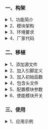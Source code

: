 ﻿<!-- +++
author = "XT"
comments = false
date  = "2022-12-10"
draft = false
share = false
image = ""
menu  = ""
slug  = ""
title = "WIZnet 网络服务模块（硬件网络栈）"
+++ -->

### 一、构架

<details close=""><summary>1、功能简介</summary>

* WIZnet 为我们提供全硬件 TCP/IP 嵌入式以太网控制器，为嵌入式系统提供了更加简易的互联网连接方案。其集成了 TCP/IP 协议栈，10/100M 以太网数据链路层(MAC)及物理层(PHY)，使得用户使用单芯片就能够在他们的应用中拓展网络连接。用户可以同时使用 4 或 8 个硬件 Socket 独立通讯。提供 SPI 接口,从而能够更加容易与主控 MCU 整合。使用高效 SPI 协议支持 80MHz 速率，从而能够更好的实现高速网络通讯。  
主要特点：  
1. 支持硬件 TCP/IP 协议：TCP, UDP, ICMP, IPv4, ARP, IGMP, PPPoE  
2. 支持 4 或 8 个独立端口（Socket）同时通讯  
3. 支持掉电模式  
4. 支持网络唤醒  
5. 支持高速串行外设接口（SPI 模式 0，3）  
6. 内部 8K 或 32K 字节收发缓存  
7. 内嵌 10BaseT/100BaseTX 以太网物理层（PHY）  
8. 支持自动协商（10/100-Based 全双工/半双工）  
9. 不支持 IP 分片  
10. 3.3V 工作电压，I/O 信号口 5V 耐压；  
11. LED 状态显示（全双工/半双工，网络连接，网络速度，活动状态）；  

</details>

<details close=""><summary>2、模块架构</summary>

![模块架构](./img/20221210_1_01.png)

</details>

<details close=""><summary>3、环境要求</summary>

|  环境  |  要求  |
| :----- | :----- |
| 软件环境 | 实时操作系统 |
| 硬件环境 | STM32F103 及更高性能 MCU |

</details>

<details close=""><summary>4、厂家代码</summary>

关于厂家代码，由于《socket.c》套接字操作大量使用了`whil()`死循环，不适合系统操作，所以对《socket.c》和《dhcp.c》修改并增加适配操作系统代码！

</details>

### 二、移植

<details close=""><summary>1、添加源文件</summary>

将模块源文件、文件包含路径添加到工程，示例：

![添加源文件到工程](./img/20221210_2_01.png)

</details>

<details close=""><summary>2、加入引脚定义</summary>

在工程头文件《board.h》统一加入引脚定义，示例：

```c
// 网络服务模块+++++++++++++++++++++++
// WIZnet网络芯片SPI总线控制延时
#define XT_WIZ_SPI_NSS_EN_HOLD_TM()                                     /* NSS 使能时保持时间(可不延时) */
#define XT_WIZ_SPI_NSS_DI_HOLD_TM()  bsp_delay0us125(2)                 /* NSS 禁止时保持时间(延时50nS) */

// WIZnet网络芯片控制管脚的定义
#define XT_WIZ_SPI                   SPI2                               /* 使用的哪个SPI                */
#define XT_WIZ_SPI_BAUD_RATE         SPI_BAUDRATEPRESCALER_4            /* 速度(分频): 72/4=18Mbit/S    */
#define XT_WIZ_SPI_CLK_ENABLE()    __HAL_RCC_SPI2_CLK_ENABLE()          /* 串口时钟使能                 */
#define XT_WIZ_SPI_CMS_CLK_EN()    __HAL_RCC_GPIOB_CLK_ENABLE()         /* SCK-MOSI-MISO 脚时钟使能     */
#define XT_WIZ_SPI_NSS_CLK_EN()    __HAL_RCC_GPIOB_CLK_ENABLE()         /* NSS  脚时钟使能              */
#define XT_WIZ_SPI_NSS_GPIO          GPIOB                              /* NSS  所在端口(NSS由软件控制) */
#define XT_WIZ_SPI_NSS_PIN           GPIO_PIN_12                        /* NSS  所在管脚(NSS由软件控制) */
#define XT_WIZ_SPI_SCK_GPIO          GPIOB                              /* SCK  所在端口                */
#define XT_WIZ_SPI_SCK_PIN           GPIO_PIN_13                        /* SCK  所在管脚                */
#define XT_WIZ_SPI_MISO_GPIO         GPIOB                              /* MISO 所在端口                */
#define XT_WIZ_SPI_MISO_PIN          GPIO_PIN_14                        /* MISO 所在管脚                */
#define XT_WIZ_SPI_MOSI_GPIO         GPIOB                              /* MOSI 所在端口                */
#define XT_WIZ_SPI_MOSI_PIN          GPIO_PIN_15                        /* MOSI 所在管脚                */
#define XT_WIZ_SPI_RX_IN_MODE        GPIO_NOPULL                        /* MISO 输入模式(下拉/上拉/悬空)*/
#define XT_WIZ_SPI_DIRECTION_LINES   SPI_DIRECTION_2LINES               /* 收发使用几线(全双工/半双工)  //
#define XT_WIZ_SPI_AFIO_REMAP()    __HAL_AFIO_REMAP_SPI1_ENABLE()       // SPI  引脚重映射(不使用则屏蔽)*/
#define XT_WIZ_SPI_HANDLER           xt_wiz_hspi                        /* SPI  句柄                    */
#define XT_WIZ_RST_CLK_ENABLE()    __HAL_RCC_GPIOA_CLK_ENABLE()         /* RST  所在外设(使能外设时钟)  */
#define XT_WIZ_RST_GPIO              GPIOA                              /* RST  所在端口                */
#define XT_WIZ_RST_PIN               GPIO_PIN_1                         /* RST  所在管脚                */
#define XT_WIZ_RST_EN()              XT_WIZ_RST_GPIO->BRR      = XT_WIZ_RST_PIN     // RST有效
#define XT_WIZ_RST_DI()              XT_WIZ_RST_GPIO->BSRR     = XT_WIZ_RST_PIN     // RST无效
#define XT_WIZ_SPI_NSS_EN()          XT_WIZ_SPI_NSS_GPIO->BRR  = XT_WIZ_SPI_NSS_PIN // NSS有效
#define XT_WIZ_SPI_NSS_DI()          XT_WIZ_SPI_NSS_GPIO->BSRR = XT_WIZ_SPI_NSS_PIN // NSS无效
```

</details>

<details close=""><summary>3、加入初始函数</summary>

在应用初始化函数中加入模块初始化，示例：

```c
int bsp_board_init(void)
{
	.
	.
	#if (XT_APP_WIZNET_EN == XT_DEF_ENABLED)
	xt_net_pin_init();
	#endif
	.
	.
	#if (XT_APP_WIZNET_EN == XT_DEF_ENABLED)
	xt_net_cfg_init();
	#endif
	.
	.
}
```

```c
void rt_init_thread_entry(void *p_arg)
{
	.
	.
	#if (XT_APP_WIZNET_EN == XT_DEF_ENABLED)
	xt_net_ipc_init();
	#endif
	.
	.
	#if (XT_APP_WIZNET_EN == XT_DEF_ENABLED)
	xt_net_thread_init();
	#endif
	.
	.
}
```

补充说明：如果工程有自动初始架构，可以由宏`XT_HARD_INIT_2_TAB_EXPORT(func,name)`、`XT_DEV_INIT_2_TAB_EXPORT(func,name)`、`XT_MSG_INIT_2_TAB_EXPORT(func,name)`、`XT_APP_INIT_2_TAB_EXPORT(func,name)`自动调用函数进行初始化！

</details>

<details close=""><summary>4、包含头文件</summary>

在使用模块的应用程序中加入头文件包含，示例：  

```c
#if (XT_APP_WIZNET_EN == XT_DEF_ENABLED)
#include "xt_wiznet.h"
#endif
```

</details>

<details close=""><summary>5、配置模块参数</summary>

根据实际的使用环境配置模块参数，示例：

![配置模块参数](./img/20221210_2_04.png)  
![配置模块参数](./img/20221210_2_05.png)  

补充说明：由于标准模块是不允许用户修改的，所以在应用时请启用头文件映射，在映射头文件修改配置！

</details>

<details close=""><summary>6、使能模块开关</summary>

在工程头文件《application.h》统一使能模块开关，示例：

```c
#define XT_DEF_DISABLED                 0                               /* 禁用模块                     */
#define XT_DEF_ENABLED                  1                               /* 使能模块                     */

#define __XT_WIZNET_REMAP_H
#define __XT_WIZNET_PORT_REMAP_H
#ifndef XT_APP_WIZNET_EN
#define XT_APP_WIZNET_EN                XT_DEF_ENABLED                  /* 网络服务模块                 */
#endif
```

</details>

### 三、使用

<details close=""><summary>1、应用示例</summary>

本示范只是以最简单方式展示模块的基本使用，并非一个应用实例！

```c
#include "xt_wiznet.h"

// UDP 演示
void app_udp_thread_entry(void *p_arg)
{
    unsigned char *pbuf;
    uint16_t    wkver, lkver;
    uint16_t    len, port;    //端口
    uint8_t     ip[4];        //IP地址
    #define UDP_SK_NUM   0    //使用第几个socket,0~7
    #define UDP_SK_BUFSZ 10   //缓冲大小
    
    while (0 == (pbuf = rt_malloc(UDP_SK_BUFSZ)))
    {
        rt_thread_delay(1);
    }
    udp_socket:
    while (((wkver = xt_net_get_rstver()) & 0x8000) == 0)    //等待网络初始化完成
    {
        rt_thread_delay(1);
    }
    rt_thread_delay(100);
    rt_kprintf("socket 0: net restart!\r\n");
    udp_link:
    while (((lkver = xt_net_get_lnkver()) & 0x8000) == 0)    //等待插上网线
    {
        rt_thread_delay(1);
    }
    rt_kprintf("socket 0: net link up!\r\n");
    udp_build:
    socket(UDP_SK_NUM, Sn_MR_UDP, 1001, 0);                  //打开socket（UDP协议,本机端口:1001）
    rt_kprintf("socket 0: open!\r\n");
    while (1)
    {                                                        //如果socket异常,则...
        if (xt_socket_chk(UDP_SK_NUM, Sn_MR_UDP, 0) == 0) goto udp_build; 
        if (wkver != xt_net_get_rstver()) goto udp_socket;   //如果网络重启了,则...
        if (lkver != xt_net_get_lnkver()) goto udp_link;     //如果网线拔掉了,则...
        xt_socket_ot_set(UDP_SK_NUM, 0xFFFFFFFF/*永久*/, 0); //修改本次socket超时操作为永远（可在另一线程使用 xt_socket_ot_set(UDP_SK_NUM,0,0) 强制超时退出）
        len = xt_socket_recv_chk(UDP_SK_NUM);                //检测socket是否收到数据　　　（可在另一线程使用 xt_socket_ot_set(UDP_SK_NUM,0,0) 强制超时退出）
        len = len > UDP_SK_BUFSZ ? UDP_SK_BUFSZ : len;       //处理数据大小与缓冲大小关系
        len = recvfrom(UDP_SK_NUM, pbuf, len, ip, &port);    //socket接收数据（同时得到对端的IP及端口）
        xt_socket_ot_set(UDP_SK_NUM, 50, 0);                 //修改本次socket超时操作为50个系统节拍
        if (sendto(UDP_SK_NUM, pbuf, len, ip, port) != len)  //socket发送数据（把收到的数据返回给对端）
        {                                                    //UDP为无连接,socket发送可随时向目标发送
            rt_kprintf("socket 0: sendto return error!\r\n");
        }
    }
}
```

```c
#include "xt_wiznet.h"

// TCP 客户端演示
void app_tcp_thread_entry(void *p_arg)
{
    unsigned char *pbuf;
    uint16_t    wkver, lkver, cnt;   
    uint16_t    rlen,  tlen,  port = 1002;  //对端端口!!!!!!
    uint8_t     ip[4] = {192, 168, 3, 222}; //对端IP地址!!!!
    uint8_t     t = 1;       //自动维持TCP连接(@5秒)
    #define TCP_SK_NUM   1   //使用第几个socket,0~7
    #define TCP_SK_BUFSZ 100 //缓冲大小
    
    while (0 == (pbuf = rt_malloc(TCP_SK_BUFSZ)))
    {
        rt_thread_delay(1);
    }
    tcp_socket:
    while (((wkver = xt_net_get_rstver()) & 0x8000) == 0)    //等待网络初始化完成
    {
        rt_thread_delay(1);
    }
    rt_thread_delay(300);
    rt_kprintf("socket 1: net restart!\r\n");
    tcp_link:
    while (((lkver = xt_net_get_lnkver()) & 0x8000) == 0)    //等待插上网线
    {
        rt_thread_delay(1);
    }
    rt_kprintf("socket 1: net link up!\r\n");
    while (1)
    {
        tcp_build:
        setsockopt(TCP_SK_NUM, SO_KEEPALIVEAUTO, &t);        //打开TCP连接自动维持(@5秒)(keepalive帧)
        do
        {
           if (wkver != xt_net_get_rstver()) goto tcp_socket;//如果网络重启了,则...
           if (lkver != xt_net_get_lnkver()) goto tcp_link;  //如果网线拔掉了,则...
           rt_thread_delay(2);
           
           socket(TCP_SK_NUM, Sn_MR_TCP, 1002, Sn_MR_ND);    //打开socket（TCP协议,本机端口:1002）
        }
        while (connect(TCP_SK_NUM, ip, port) <= 0);          //连接TCP服务端
        rt_kprintf("socket 1: open and connected!\r\n");
        
        //setsockopt(TCP_SK_NUM, SO_KEEPALIVESEND, 0);       //如果没有打开TCP连接自动维持,则要求应用定时发送维持帧
        tlen = sizeof("tcp client send data!") - 1;
        memcpy(pbuf,  "tcp client send data!", tlen);
        if (send(TCP_SK_NUM, pbuf, tlen) != tlen)            //socket发送数据
        {
            rt_kprintf("socket 1: send len error!\r\n");
			disconnect(TCP_SK_NUM);                          //断开TCP连接
			close(TCP_SK_NUM);                               //关闭socket
            goto tcp_build;
        }
        for (cnt = 0; cnt < tlen; cnt += rlen)               //socket接收数据
        {
            xt_socket_ot_set(TCP_SK_NUM, 100/*1秒*/, 0);     //修改本次socket超时操作为1秒（可在另一线程使用 xt_socket_ot_set(TCP_SK_NUM,0,0) 强制超时退出）
            rlen = xt_socket_recv_chk(TCP_SK_NUM);           //检测socket是否收到数据　 　（可在另一线程使用 xt_socket_ot_set(TCP_SK_NUM,0,0) 强制超时退出）
            rlen = rlen > TCP_SK_BUFSZ ? TCP_SK_BUFSZ : rlen;//处理数据大小与缓冲大小关系
            rlen = recv(TCP_SK_NUM, pbuf, rlen);             //socket接收数据（要求服务端返回客户端发送数据）
            //break;
        }
                                                             //如果socket异常,则...
        if (xt_socket_chk(TCP_SK_NUM, Sn_MR_TCP, 0) == 0) goto tcp_build; 
        //if (wkver != xt_net_get_rstver()) goto tcp_socket;
        //if (lkver != xt_net_get_lnkver()) goto tcp_link;
        
        disconnect(TCP_SK_NUM);                              //断开TCP连接
        close(TCP_SK_NUM);                                   //关闭socket
        rt_kprintf("socket 1: closed!\r\n");
    }
}
```

</details>
